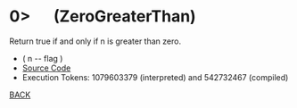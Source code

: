# 0&gt; &emsp; (ZeroGreaterThan)
Return true if and only if n is greater than zero.
* ( n -- flag )
* [Source Code](../words/core_ext/ZeroGreaterThan.cs)
* Execution Tokens: 1079603379 (interpreted) and 542732467 (compiled)


[BACK](builtins.md#ZeroGreaterThan)
